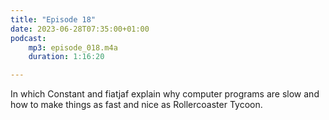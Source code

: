 ```yaml
---
title: "Episode 18"
date: 2023-06-28T07:35:00+01:00
podcast:
    mp3: episode_018.m4a
    duration: 1:16:20

---
```

In which Constant and fiatjaf explain why computer programs are slow and how to make things as fast and nice as Rollercoaster Tycoon.
